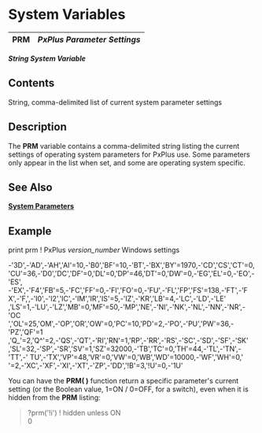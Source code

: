 # System Variables

**PRM** |  **_PxPlus Parameter Settings_**  
---|---  
  
**_String System Variable_**

##  Contents

String, comma-delimited list of current system parameter settings

##  Description

The **PRM** variable contains a comma-delimited string listing the current settings of operating system parameters for PxPlus use. Some parameters only appear in the list when set, and some are operating system specific.

## See Also

**[System Parameters](../parameters.md)**

##  Example

print prm ! PxPlus _version_number_ Windows settings  
  
-'3D',-'AD',-'AH','AI'=10,-'B0','BF'=10,-'BT',-'BX','BY'=1970,-'CD','CS','CT'=0,  
'CU'=36,-'D0','DC','DF'=0,'DL'=0,'DP'=46,'DT'=0,'DW'=0,-'EG','EL'=0,-'EO',-'ES',  
-'EX',-'F4','FB'=5,-'FC','FF'=0,-'FI','FO'=0,-'FU',-'FL','FP','FS'=138,-'FT',-'F X',-'F,',-'I0',-'I2','IC',-'IM','IR','IS'=5,-'IZ',-'KR','LB'=4,-'LC',-'LD',-'LE'  
,'LS'=1,-'LU',-'LZ','MB'=0,'MF'=50,-'MP','NE',-'NI',-'NK',-'NL',-'NN',-'NR',-'OC  
','OL'=25,'OM',-'OP','OR','OW'=0,'PC'=10,'PD'=2,-'PO',-'PU','PW'=36,-'PZ','QF'=1  
,'Q_'=2,'Q^'=2,-'QS',-'QT',-'RI','RN'=1,'RP',-'RR',-'RS',-'SC',-'SD',-'SF',-'SK'  
,'SL'=32,-'SP',-'SR','SV'=1,'SZ'=32000,-'TB','TC'=0,'TH'=44,-'TL',-'TN',-'TT',-' TU',-'TX','VP'=48,'VR'=0,'VW'=0,'WB','WD'=10000,-'WF','WH'=0,'  
'=2,-'XC',-'XF',-'XI',-'XT',-'ZP',-'DD','!B'=3,'!U'=0,-'1U'

You can have the **PRM( )** function return a specific parameter's current setting (or the Boolean value, 1=ON / 0=OFF, for a switch), even when it is hidden from the **PRM** listing:

> ?prm('!i') ! hidden unless ON  
>  0
